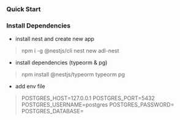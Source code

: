 ### Quick Start
### Install Dependencies
- install nest and create new app
> npm i -g @nestjs/cli
> nest new adl-nest

- install dependencies (typeorm & pg)
> npm install @nestjs/typeorm typeorm pg

- add env file
>POSTGRES_HOST=127.0.0.1
>POSTGRES_PORT=5432
>POSTGRES_USERNAME=postgres
>POSTGRES_PASSWORD=<db-pwd>
>POSTGRES_DATABASE=<db-name>